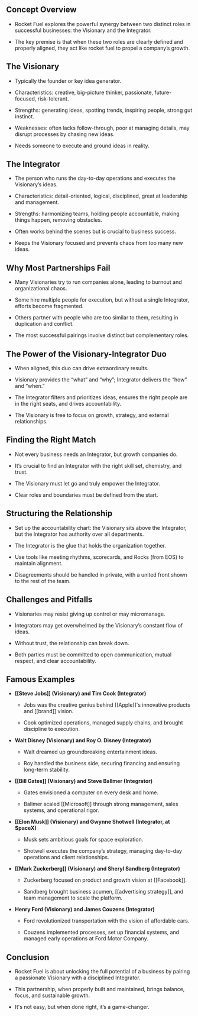 ## Concept Overview

- Rocket Fuel explores the powerful synergy between two distinct roles in successful businesses: the Visionary and the Integrator.
    
- The key premise is that when these two roles are clearly defined and properly aligned, they act like rocket fuel to propel a company’s growth.
    

## The Visionary

- Typically the founder or key idea generator.
    
- Characteristics: creative, big-picture thinker, passionate, future-focused, risk-tolerant.
    
- Strengths: generating ideas, spotting trends, inspiring people, strong gut instinct.
    
- Weaknesses: often lacks follow-through, poor at managing details, may disrupt processes by chasing new ideas.
    
- Needs someone to execute and ground ideas in reality.
    

## The Integrator

- The person who runs the day-to-day operations and executes the Visionary’s ideas.
    
- Characteristics: detail-oriented, logical, disciplined, great at leadership and management.
    
- Strengths: harmonizing teams, holding people accountable, making things happen, removing obstacles.
    
- Often works behind the scenes but is crucial to business success.
    
- Keeps the Visionary focused and prevents chaos from too many new ideas.
    

## Why Most Partnerships Fail

- Many Visionaries try to run companies alone, leading to burnout and organizational chaos.
    
- Some hire multiple people for execution, but without a single Integrator, efforts become fragmented.
    
- Others partner with people who are too similar to them, resulting in duplication and conflict.
    
- The most successful pairings involve distinct but complementary roles.
    

## The Power of the Visionary-Integrator Duo

- When aligned, this duo can drive extraordinary results.
    
- Visionary provides the “what” and “why”; Integrator delivers the “how” and “when.”
    
- The Integrator filters and prioritizes ideas, ensures the right people are in the right seats, and drives accountability.
    
- The Visionary is free to focus on growth, strategy, and external relationships.
    

## Finding the Right Match

- Not every business needs an Integrator, but growth companies do.
    
- It’s crucial to find an Integrator with the right skill set, chemistry, and trust.
    
- The Visionary must let go and truly empower the Integrator.
    
- Clear roles and boundaries must be defined from the start.
    

## Structuring the Relationship

- Set up the accountability chart: the Visionary sits above the Integrator, but the Integrator has authority over all departments.
    
- The Integrator is the glue that holds the organization together.
    
- Use tools like meeting rhythms, scorecards, and Rocks (from EOS) to maintain alignment.
    
- Disagreements should be handled in private, with a united front shown to the rest of the team.
    

## Challenges and Pitfalls

- Visionaries may resist giving up control or may micromanage.
    
- Integrators may get overwhelmed by the Visionary’s constant flow of ideas.
    
- Without trust, the relationship can break down.
    
- Both parties must be committed to open communication, mutual respect, and clear accountability.

## Famous Examples

- **[[Steve Jobs]] (Visionary) and Tim Cook (Integrator)**
    
    - Jobs was the creative genius behind [[Apple]]'s innovative products and [[brand]] vision.
        
    - Cook optimized operations, managed supply chains, and brought discipline to execution.
        
- **Walt Disney (Visionary) and Roy O. Disney (Integrator)**
    
    - Walt dreamed up groundbreaking entertainment ideas.
        
    - Roy handled the business side, securing financing and ensuring long-term stability.
        
- **[[Bill Gates]] (Visionary) and Steve Ballmer (Integrator)**
    
    - Gates envisioned a computer on every desk and home.
        
    - Ballmer scaled [[Microsoft]] through strong management, sales systems, and operational rigor.
        
- **[[Elon Musk]] (Visionary) and Gwynne Shotwell (Integrator, at SpaceX)**
    
    - Musk sets ambitious goals for space exploration.
        
    - Shotwell executes the company’s strategy, managing day-to-day operations and client relationships.
        
- **[[Mark Zuckerberg]] (Visionary) and Sheryl Sandberg (Integrator)**
    
    - Zuckerberg focused on product and growth vision at [[Facebook]].
        
    - Sandberg brought business acumen, [[advertising strategy]], and team management to scale the platform.
        
- **Henry Ford (Visionary) and James Couzens (Integrator)**
    
    - Ford revolutionized transportation with the vision of affordable cars.
        
    - Couzens implemented processes, set up financial systems, and managed early operations at Ford Motor Company.

## Conclusion

- Rocket Fuel is about unlocking the full potential of a business by pairing a passionate Visionary with a disciplined Integrator.
    
- This partnership, when properly built and maintained, brings balance, focus, and sustainable growth.
    
- It's not easy, but when done right, it’s a game-changer.